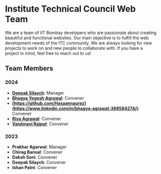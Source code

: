 # Institute Technical Council Web Team

We are a team of IIT Bombay developers who are passionate about creating beautiful and functional websites. Our main objective is to fulfill the web development needs of the ITC community. We are always looking for new projects to work on and new people to collaborate with. If you have a project in mind, feel free to reach out to us!

## Team Members

### 2024

- **[Deepak Silaych](https://github.com/deepaksilaych)**: Manager
- **[Bhagya Yogesh Agrawal](https://www.linkedin.com/in/bhagya-agrawal-368584274/)**: Convener
- **[https://github.com/Hasaannaurez](https://www.linkedin.com/in/bhagya-agrawal-368584274/)**: Convener
- **[Riya Agrawal](https://github.com/seduloushaze)**: Convener
- **[Vaishnavi Rajput](https://github.com/seduloushaze)**: Convener

### 2023

- **Prakhar Agarwal**: Manager
- **Chirag Bansal**: Convener
- **Daksh Soni**: Convener
- **Deepak Silaych**: Convener
- **Ishan Patni**: Convener
